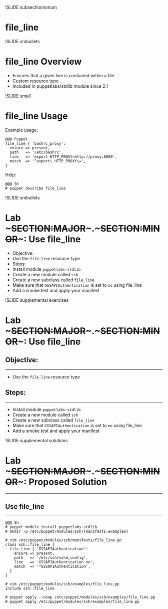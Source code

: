 !SLIDE subsectionnonum
# file_line

!SLIDE smbullets
# file_line Overview 

* Ensures that a given line is contained within a file
* Custom resource type
* Included in puppetlabs/stdlib module since 2.1


!SLIDE small
# file_line Usage

Example usage:

    @@@ Puppet
    file_line { 'bashrc_proxy':
      ensure => present,
      path   => '/etc/bashrc',
      line   => 'export HTTP_PROXY=http://proxy:8080',
      match  => '^export\ HTTP_PROXY\=',
    }

Help:

    @@@ Sh
    # puppet describe file_line


!SLIDE smbullets
# Lab ~~~SECTION:MAJOR~~~.~~~SECTION:MINOR~~~: Use file_line

* Objective:
 * Use the `file_line` resource type
* Steps:
 * Install module `puppetlabs-stdlib`
 * Create a new module called `ssh`
 * Create a new subclass called `file_line`
 * Make sure that `GSSAPIAuthentication` is set to `no` using file_line
 * Add a smoke test and apply your manifest


!SLIDE supplemental exercises
# Lab ~~~SECTION:MAJOR~~~.~~~SECTION:MINOR~~~: Use file_line

## Objective:

****

* Use the `file_line` resource type

## Steps:

****

* Install module `puppetlabs-stdlib`
* Create a new module called `ssh`
* Create a new subclass called `file_line`
* Make sure that `GSSAPIAuthentication` is set to `no` using file_line
* Add a smoke test and apply your manifest


!SLIDE supplemental solutions
# Lab ~~~SECTION:MAJOR~~~.~~~SECTION:MINOR~~~: Proposed Solution

****

## Use file_line 

****

    @@@ Sh
    # puppet module install puppetlabs-stdlib
    # mkdir -p /etc/puppet/modules/ssh/{manifests,examples}

    # vim /etc/puppet/modules/ssh/manifests/file_line.pp
    class ssh::file_line {
      file_line { 'GSSAPIAuthentication':
        ensure => present,
        path   => '/etc/ssh/sshd_config',
        line   => 'GSSAPIAuthentication no',
        match  => '^GSSAPIAuthentication',
      }
    }

    # vim /etc/puppet/modules/ssh/examples/file_line.pp
    include ssh::file_line

    # puppet apply --noop /etc/puppet/modules/ssh/examples/file_line.pp
    # puppet apply /etc/puppet/modules/ssh/examples/file_line.pp
